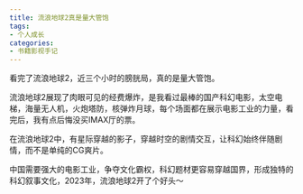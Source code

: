 ```yaml
---
title: 流浪地球2真是量大管饱
tags:
- 个人成长
categories:
- 书籍影视手记
---
```


看完了流浪地球2，近三个小时的膀胱局，真的是量大管饱。

流浪地球2展现了肉眼可见的经费爆炸，是我看过最棒的国产科幻电影，太空电梯，海量无人机，火炮塔防，核弹炸月球，每个场面都在展示电影工业的力量，看完后，我有点后悔没买IMAX厅的票。

在流浪地球2中，有星际穿越的影子，穿越时空的剧情交互，让科幻始终伴随剧情，而不是单纯的CG爽片。

中国需要强大的电影工业，争夺文化霸权，科幻题材更容易穿越国界，形成独特的科幻叙事文化，2023年，流浪地球2开了个好头～



